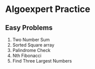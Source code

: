 # Algoexpert Practice

## Easy Problems

1. Two Number Sum
2. Sorted Square array
3. Palindrome Check
4. Nth Fibonacci
5. Find Three Largest Numbers